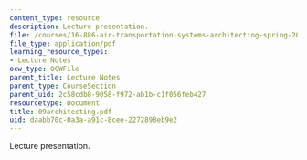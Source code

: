 ```yaml
---
content_type: resource
description: Lecture presentation.
file: /courses/16-886-air-transportation-systems-architecting-spring-2004/daabb70c0a3aa91c8cee2272898eb9e2_09architecting.pdf
file_type: application/pdf
learning_resource_types:
- Lecture Notes
ocw_type: OCWFile
parent_title: Lecture Notes
parent_type: CourseSection
parent_uid: 2c58cdb8-9058-f972-ab1b-c1f056feb427
resourcetype: Document
title: 09architecting.pdf
uid: daabb70c-0a3a-a91c-8cee-2272898eb9e2
---
```

Lecture presentation.

